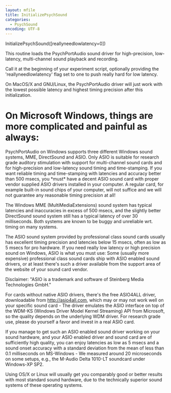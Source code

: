```yaml
---
layout: mfile
title: InitializePsychSound
categories:
  - PsychSound
encoding: UTF-8
---
```


InitializePsychSound([reallyneedlowlatency=0])

This routine loads the PsychPortAudio sound driver for high-precision,
low-latency, multi-channel sound playback and recording.

Call it at the beginning of your experiment script, optionally providing
the 'reallyneedlowlatency' flag set to one to push really hard for low
latency.

On MacOS/X and GNU/Linux, the PsychPortAudio driver will just work with
the lowest possible latency and highest timing precision after this
initialization.

# On Microsoft Windows, things are more complicated and painful as always:

PsychPortAudio on Windows supports three different Windows sound systems,
MME, DirectSound and ASIO. Only ASIO is suitable for research grade
auditory stimulation with support for multi-channel sound cards and for
high-precision and low-latency sound timing and time-stamping. If you
want reliable timing and time-stamping with latencies and accuracy better
than 500 msecs, you \*must\* have a decent ASIO sound card with proper
vendor supplied ASIO drivers installed in your computer. A regular card,
for example built-in sound chips of your computer, will not suffice and
we will not guarantee any reasonable timing precision at all!

The Windows MME (MultiMediaExtensions) sound system has typical latencies
and inaccuracies in excess of 500 msecs, and the slightly better
DirectSound sound system still has a typical latency of over 30
milliseconds. Both systems are known to be buggy and unreliable wrt.
timing on many systems.

The ASIO sound system provided by professional class sound cards usually
has excellent timing precision and latencies below 15 msecs, often as low
as 5 msecs for pro hardware. If you need really low latency or high
precision sound on Windows, ASIO is what you must use: Some (usually more
expensive) professional class sound cards ship with ASIO enabled sound
drivers, or at least there's such a driver available from the support
area of the website of your sound card vendor.

Disclaimer: "ASIO is a trademark and software of Steinberg Media
Technologies GmbH."

For cards without native ASIO drivers, there's the free ASIO4ALL driver,
downloadable from http://asio4all.com, which may or may not work well on
your specific sound card - The driver emulates the ASIO interface on top
of the WDM-KS (Windows Driver Model Kernel Streaming) API from Microsoft,
so the quality depends on the underlying WDM driver. For research grade
use, please do yourself a favor and invest in a real ASIO card.

If you manage to get such an ASIO enabled sound driver working on your
sound hardware, and your ASIO enabled driver and sound card are of
sufficiently high quality, you can enjoy latencies as low as 5 msecs and
a sound onset accuracy with a standard deviation from the mean of less
than 0.1 milliseconds on MS-Windows - We measured around 20 microseconds
on some setups, e.g., the M-Audio Delta 1010-LT soundcard under
Windows-XP SP2.

Using OS/X or Linux will usually get you comparably good or better
results with most standard sound hardware, due to the technically
superior sound systems of these operating systems.
